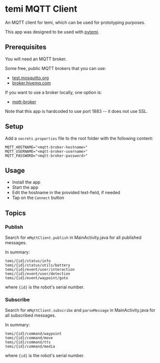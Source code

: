 # temi MQTT Client
An MQTT client for temi, which can be used for prototyping purposes.

This app was designed to be used with [pytemi](https://github.com/hapi-robo/pytemi).


## Prerequisites
You will need an MQTT broker.

Some free, public MQTT brokers that you can use:
- [test.mosquitto.org](test.mosquitto.org)
- [broker.hivemq.com](broker.hivemq.com)

If you want to use a broker locally, one option is:
- [mqtt-broker](https://github.com/hapi-robo/mqtt-broker)

Note that this app is hardcoded to use port 1883 -- it does not use SSL.


## Setup
Add a ``secrets.properties`` file to the root folder with the following content:
```
MQTT_HOSTNAME="<mqtt-broker-hostname>"
MQTT_USERNAME="<mqtt-broker-username>"
MQTT_PASSWORD="<mqtt-broker-password>"
```


## Usage
- Install the app
- Start the app
- Edit the hostname in the provided text-field, if needed
- Tap on the `Connect` button


## Topics
### Publish
Search for `mMqttClient.publish` in MainActivity.java for all published messages. 

In summary:
```
temi/{id}/status/info
temi/{id}/status/utils/battery
temi/{id}/event/user/interaction
temi/{id}/event/user/detection
temi/{id}/event/waypoint/goto

```
where `{id}` is the robot's serial number.


### Subscribe
Search for `mMqttClient.subscribe` and `parseMessage` in MainActivity.java for all subscribed messages. 

In summary:
```
temi/{id}/command/waypoint
temi/{id}/command/move
temi/{id}/command/tts
temi/{id}/command/media
```
where `{id}` is the robot's serial number.
